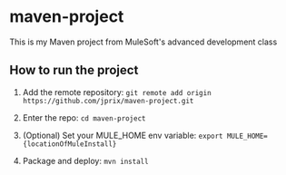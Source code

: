 # maven-project

This is my Maven project from MuleSoft's advanced development class

## How to run the project

1. Add the remote repository: `git remote add origin https://github.com/jprix/maven-project.git`

1. Enter the repo: `cd maven-project`

1. (Optional) Set your MULE_HOME env variable: `export MULE_HOME={locationOfMuleInstall}`

1. Package and deploy: `mvn install`
